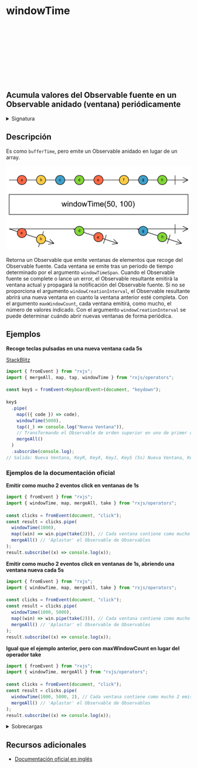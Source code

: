 <div class="page-heading">

# windowTime

<a target="_blank" href="https://github.com/ReactiveX/rxjs/blob/master/src/internal/operators/windowTime.ts">
<svg>
  <use xlink:href="/assets/icons/github.svg#github"></use>
</svg>
</a>
</div>

<h2 class="subtitle"> Acumula valores del Observable fuente en un Observable anidado (ventana) periódicamente
</h2>

<details>
<summary>Signatura</summary>

### Firma

`windowTime(windowTimeSpan: number, scheduler?: SchedulerLike): OperatorFunction<T, Observable<T>>`

### Parámetros

<table>
<tr><td>windowTimeSpan</td><td>La cantidad de tiempo que cada ventana se mantiene abierta.</td></tr>
<tr><td>scheduler</td><td>Opcional. El valor por defecto es <code>undefined</code>.
El planificador con el que planificar los intervalos que determinan los límites de cada ventana.</td></tr>
</table>

### Retorna

`OperatorFunction<T, Observable<T>>`: Un Observable de ventanas, que son Observables de valores.

</details>

## Descripción

Es como `bufferTime`, pero emite un Observable anidado en lugar de un array.

<img src="assets/images/marble-diagrams/transformation/windowTime.png" alt="Diagrama de canicas del operador windowTime">

Retorna un Observable que emite ventanas de elementos que recoge del Observable fuente. Cada ventana se emite tras un periodo de tiempo determinado por el argumento `windowTimeSpan`. Cuando el Observable fuente se complete o lance un error, el Observable resultante emitirá la ventana actual y propagará la notificación del Observable fuente.
Si no se proporciona el argumento `windowCreationInterval`, el Observable resultante abrirá una nueva ventana en cuanto la ventana anterior esté completa.
Con el argumento `maxWindowCount`, cada ventana emitirá, como mucho, el número de valores indicado.
Con el argumento `windowCreationInterval` se puede determinar cuándo abrir nuevas ventanas de forma periódica.

## Ejemplos

**Recoge teclas pulsadas en una nueva ventana cada 5s**

<a target="_blank" href="https://stackblitz.com/edit/rxjs-windowtime-1?file=index.ts">StackBlitz</a>

```typescript
import { fromEvent } from "rxjs";
import { mergeAll, map, tap, windowTime } from "rxjs/operators";

const key$ = fromEvent<KeyboardEvent>(document, "keydown");

key$
  .pipe(
    map(({ code }) => code),
    windowTime(5000),
    tap((_) => console.log("Nueva Ventana")),
    // Transformando el Observable de orden superior en uno de primer orden
    mergeAll()
  )
  .subscribe(console.log);
// Salida: Nueva Ventana, KeyR, KeyX, KeyJ, KeyS (5s) Nueva Ventana, KeyO...
```

### Ejemplos de la documentación oficial

**Emitir como mucho 2 eventos click en ventanas de 1s**

```javascript
import { fromEvent } from "rxjs";
import { windowTime, map, mergeAll, take } from "rxjs/operators";

const clicks = fromEvent(document, "click");
const result = clicks.pipe(
  windowTime(1000),
  map((win) => win.pipe(take(2))), // Cada ventana contiene como mucho 2 emisiones
  mergeAll() // 'Aplastar' el Observable de Observables
);
result.subscribe((x) => console.log(x));
```

**Emitir como mucho 2 eventos click en ventanas de 1s, abriendo una ventana nueva cada 5s**

```javascript
import { fromEvent } from "rxjs";
import { windowTime, map, mergeAll, take } from "rxjs/operators";

const clicks = fromEvent(document, "click");
const result = clicks.pipe(
  windowTime(1000, 5000),
  map((win) => win.pipe(take(2))), // Cada ventana contiene como mucho 2 emisiones
  mergeAll() // 'Aplastar' el Observable de Observables
);
result.subscribe((x) => console.log(x));
```

**Igual que el ejemplo anterior, pero con maxWindowCount en lugar del operador take**

```javascript
import { fromEvent } from "rxjs";
import { windowTime, mergeAll } from "rxjs/operators";

const clicks = fromEvent(document, "click");
const result = clicks.pipe(
  windowTime(1000, 5000, 2), // Cada ventana contiene como mucho 2 emisiones
  mergeAll() // 'Aplastar' el Observable de Observables
);
result.subscribe((x) => console.log(x));
```

<details>

<summary>Sobrecargas</summary>
<div class="overload-container">

<div class="overload-section">

### Firma

`windowTime(windowTimeSpan: number, windowCreationInterval: number, scheduler?: SchedulerLike): OperatorFunction<T, Observable<T>>`

### Parámetros

<table>
<tr><td>windowTimeSpan</td><td>Tipo: <code>number</code>.</td></tr>
<tr><td>windowCreationInterval</td><td>Tipo: <code>number</code>.</td></tr>
<tr><td>scheduler</td><td>Opcional. El valor por defecto es <code>undefined</code>.
Tipo: <code>SchedulerLike</code>.</td></tr>
</table>

### Retorna

`OperatorFunction<T, Observable<T>>`

</div>

<div class="overload-section">

### Firma

`windowTime(windowTimeSpan: number, windowCreationInterval: number, maxWindowSize: number, scheduler?: SchedulerLike): OperatorFunction<T, Observable<T>>`

### Parámetros

<table>
<tr><td>windowTimeSpan</td><td>Tipo: <code>number</code>.</td></tr>
<tr><td>windowCreationInterval</td><td>Tipo: <code>number</code>.</td></tr>
<tr><td>maxWindowSize</td><td>Tipo: <code>number</code>.</td></tr>
<tr><td>scheduler</td><td>Opcional. El valor por defecto es <code>undefined</code>.
Tipo: <code>SchedulerLike</code>.</td></tr>
</table>

### Retorna

`OperatorFunction<T, Observable<T>>`

</div>

</div>
</details>

## Recursos adicionales

- <a target="_blank" href="https://rxjs.dev/api/operators/windowTime">Documentación oficial en inglés</a>
